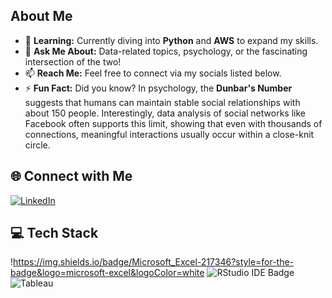 ## About Me

- 🌱 **Learning:** Currently diving into **Python** and **AWS** to expand my skills.  
- 💬 **Ask Me About:** Data-related topics, psychology, or the fascinating intersection of the two!  
- 📫 **Reach Me:** Feel free to connect via my socials listed below.  
- ⚡ **Fun Fact:** Did you know? In psychology, the **Dunbar's Number** suggests that humans can maintain stable social relationships with about 150 people. Interestingly, data analysis of social networks like Facebook often supports this limit, showing that even with thousands of connections, meaningful interactions usually occur within a close-knit circle.

## 🌐 Connect with Me
[![LinkedIn](https://img.shields.io/badge/LinkedIn-0077B5?style=for-the-badge&logo=linkedin&logoColor=white)](https://linkedin.com/in/yuichirofukushi)

## 💻 Tech Stack
!https://img.shields.io/badge/Microsoft_Excel-217346?style=for-the-badge&logo=microsoft-excel&logoColor=white
![RStudio IDE Badge](https://img.shields.io/badge/RStudio%20IDE-75AADB?logo=rstudioide&logoColor=fff&style=flat-square)
![Tableau](https://a11ybadges.com/badge?logo=tableau)

